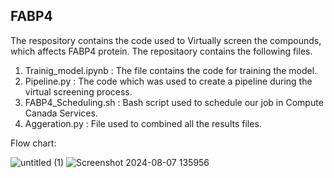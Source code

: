 ## FABP4

The respository contains the code used to Virtually screen the compounds, which affects FABP4 protein. 
The repositaory contains the following files. 

1. Trainig_model.ipynb : The file contains the code for training the model.
2. Pipeline.py : The code which was used to create a pipeline during the virtual screening process.
3. FABP4_Scheduling.sh : Bash script used to schedule our job in Compute Canada Services.
4. Aggeration.py : File used to combined all the results files.

Flow chart:

![untitled (1)](https://github.com/user-attachments/assets/c2a86ce1-0a45-450e-9f1c-e143e0ea3321)
![Screenshot 2024-08-07 135956](https://github.com/user-attachments/assets/b0ef6855-0ff1-40c9-8f0e-c6fa7385454e)
